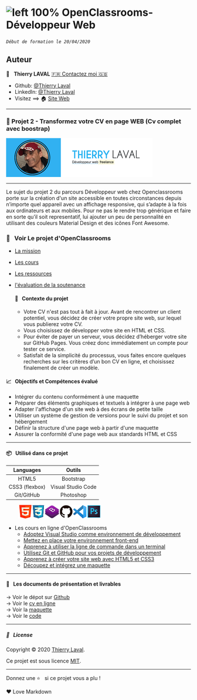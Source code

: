 # ![left 100%](https://github.com/thierry-laval/archives/blob/master/images/Logo_OpenClassrooms.png?raw=true) OpenClassrooms-Développeur Web

_`Début de formation le 20/04/2020`_

## Auteur

👤 &nbsp; **Thierry LAVAL** [🇫🇷 Contactez moi 🇬🇧](<thierrylaval@gmx.com>)

* Github: [@Thierry Laval](https://github.com/thierry-laval)
* LinkedIn: [@Thierry Laval](https://www.linkedin.com/in/thierry-laval)
* Visitez ==> 🏠 [Site Web](https://xXx)

***

### 📎 Projet 2 - Transformez votre CV en page WEB (Cv complet avec boostrap)

![left 100%](documents/logo_p2.png?raw=true)

***

Le sujet du projet 2 du parcours Développeur web chez Openclassrooms porte sur la création d'un site accessible en toutes circonstances depuis n’importe quel appareil avec un affichage responsive, qui s’adapte à la fois aux ordinateurs et aux mobiles. Pour ne pas le rendre trop générique et faire en sorte qu’il soit representatif, lui ajouter un peu de personnalité en utilisant des couleurs ​Material Design​ et des icônes F​ont Awesome​.

### 👀  &nbsp; Voir Le projet d'OpenClassrooms

* [La mission](00_Projet_2_OCR/1_mission.pdf "Cliquez pour voir la mission du projet")
* [Les cours](00_Projet_2_OCR/2_cours.pdf "Cliquez pour voir les cours")
* [Les ressources](00_Projet_2_OCR/3_ressources.pdf "Cliquez pour voir le projet")
* [l'évaluation de la soutenance](00_Projet_2_OCR/4_evaluation.pdf "Cliquez pour voir l'évaluation")

  #### 🔖  &nbsp; Contexte du projet

  * Votre CV n'est pas tout à fait à jour. Avant de rencontrer un client potentiel, vous décidez de créer votre propre site web, sur lequel vous publierez votre CV.
  * Vous choisissez de développer votre site en HTML et CSS.
  * Pour éviter de payer un serveur, vous décidez d’héberger votre site sur GitHub Pages. Vous créez donc immédiatement un compte pour tester ce service.
  * Satisfait de la simplicité du processus, vous faites encore quelques recherches sur les critères d’un bon CV en ligne, et choisissez finalement de créer un modèle.

#### 📈  &nbsp; Objectifs et Compétences évalué

* Intégrer du contenu conformément à une maquette
* Préparer des éléments graphiques et textuels à intégrer à une page web
* Adapter l'affichage d'un site web à des écrans de petite taille
* Utiliser un système de gestion de versions pour le suivi du projet et son hébergement
* Définir la structure d'une page web à partir d'une maquette
* Assurer la conformité d'une page web aux standards HTML et CSS

***

#### 📦  &nbsp; Utilisé dans ce projet

| Languages       | Outils             |
| :-------------: |:-------------:     |
| HTML5           | Bootstrap          |
| CSS3 (flexbox)  | Visual Studio Code |
| Git/GitHub      | Photoshop          |

 &nbsp;  &nbsp;  &nbsp;  &nbsp; ![left 100%](documents/icon_p2.png?raw=true)

* Les cours en ligne d'OpenClassrooms
  * [Adoptez Visual Studio comme environnement de développement](https://openclassrooms.com/fr/courses/5641796-adoptez-visual-studio-comme-environnement-de-developpement)
  * [Mettez en place votre environnement front-end](https://openclassrooms.com/fr/courses/6943241-mettez-en-place-votre-environnement-front-end)
  * [Apprenez à utiliser la ligne de commande dans un terminal](https://openclassrooms.com/fr/courses/6173491-apprenez-a-utiliser-la-ligne-de-commande-dans-un-terminal)
  * [Utilisez Git et GitHub pour vos projets de développement](https://openclassrooms.com/fr/courses/5641721-utilisez-git-et-github-pour-vos-projets-de-developpement)
  * [Apprenez à créer votre site web avec HTML5 et CSS3](https://openclassrooms.com/fr/courses/1603881-apprenez-a-creer-votre-site-web-avec-html5-et-css3)
  * [Découpez et intégrez une maquette](https://openclassrooms.com/fr/courses/3504431-decoupez-et-integrez-une-maquette)

***

#### 🚦 &nbsp; Les documents de présentation et livrables

→ Voir le dépot sur [Github](https://github.com/thierry-laval/P2-transformez-votre-cv-en-site-web)\
→ Voir le [cv en ligne](https://thierry-laval.github.io/P2-transformez-votre-cv-en-site-web)\
→ Voir la [maquette](documents/P2_maquette.png)\
→ Voir le [code](documents/P2_presentation_code_source.png)

***

##### 📝 &nbsp; License

Copyright © 2020 [Thierry Laval](https://github.com/thierry-laval).

Ce projet est sous licence [MIT](LICENCE).

[Voir mon travail]: <InsertUrl>

[Template]: <InsertUrl>

[Git project]: https://github.com/thierry-laval/cv

***

Donnez une ⭐️ &nbsp; si ce projet vous a plu !

<p>&hearts; Love Markdown<p>

